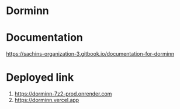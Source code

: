 # Dorminn

# Documentation
https://sachins-organization-3.gitbook.io/documentation-for-dorminn

# Deployed link
1. https://dorminn-7z2-prod.onrender.com
2. https://dorminn.vercel.app
